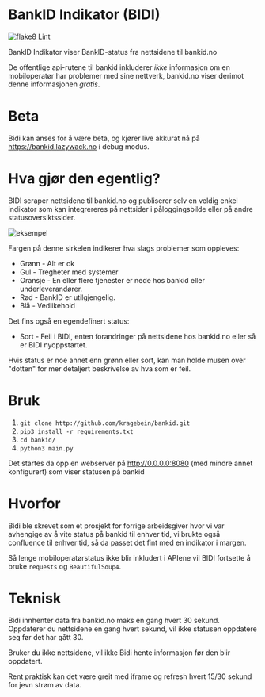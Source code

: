 # BankID Indikator (BIDI)

[![flake8 Lint](https://github.com/kragebein/bankid/actions/workflows/main.yml/badge.svg?branch=master)](https://github.com/kragebein/bankid/actions/workflows/main.yml)

BankID Indikator viser BankID-status fra nettsidene til bankid.no

De offentlige api-rutene til bankid inkluderer _ikke_ informasjon om en mobiloperatør har problemer med sine nettverk, bankid.no viser derimot denne informasjonen _gratis_.

# Beta

Bidi kan anses for å være beta, og kjører live akkurat nå på https://bankid.lazywack.no i debug modus.

# Hva gjør den egentlig?

BIDI scraper nettsidene til bankid.no og publiserer selv en veldig enkel indikator som kan integrereres på nettsider i påloggingsbilde eller på andre statusoversiktssider.

![eksempel](https://i.postimg.cc/fy56zW5p/image.png)

Fargen på denne sirkelen indikerer hva slags problemer som oppleves:

- Grønn - Alt er ok
- Gul - Tregheter med systemer
- Oransje - En eller flere tjenester er nede hos bankid eller underleverandører.
- Rød - BankID er utilgjengelig.
- Blå - Vedlikehold

Det fins også en egendefinert status:

- Sort - Feil i BIDI, enten forandringer på nettsidene hos bankid.no eller så er BIDI nyoppstartet.

Hvis status er noe annet enn grønn eller sort, kan man holde musen over "dotten" for mer detaljert beskrivelse av hva som er feil.

# Bruk

1.  `git clone http://github.com/kragebein/bankid.git`
2.  `pip3 install -r requirements.txt`
3.  `cd bankid/`
4.  `python3 main.py`

Det startes da opp en webserver på http://0.0.0.0:8080 (med mindre annet konfigurert) som viser statusen på bankid

# Hvorfor

Bidi ble skrevet som et prosjekt for forrige arbeidsgiver hvor vi var avhengige av å vite status på bankid til enhver tid, vi brukte også confluence til enhver tid, så da passet det fint med en indikator i margen.

Så lenge mobiloperatørstatus ikke blir inkludert i APIene vil BIDI fortsette å bruke `requests` og `BeautifulSoup4`.

# Teknisk

Bidi innhenter data fra bankid.no maks en gang hvert 30 sekund.
Oppdaterer du nettsidene en gang hvert sekund, vil ikke statusen oppdatere seg før det har gått 30.

Bruker du ikke nettsidene, vil ikke Bidi hente informasjon før den blir oppdatert.

Rent praktisk kan det være greit med iframe og refresh hvert 15/30 sekund for jevn strøm av data.
